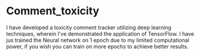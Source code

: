 # Comment_toxicity


I have developed a toxicity comment tracker utilizing deep learning techniques, wherein I've demonstrated the application of TensorFlow.
I have jus trained the Neural network on 1 epoch due to my limited computational power, if you wish you can train on more epochs to achieve better results.
